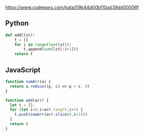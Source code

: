 https://www.codewars.com/kata/59b44d00bf10a439dd00006f

## Python
```python
def add(lst):
    t = []
    for i in range(len(lst)):
        t.append(sum(lst[:i+1]))
    return t
```

## JavaScript
```js
function sumArr(a) {
  return a.reduce((p, c) => p + c, 0)
}

function add(arr) {
  let t = [];
  for (let i=0;i<arr.length;i++) {
    t.push(sumArr(arr.slice(0,i+1)))
  }
  return t
}
```